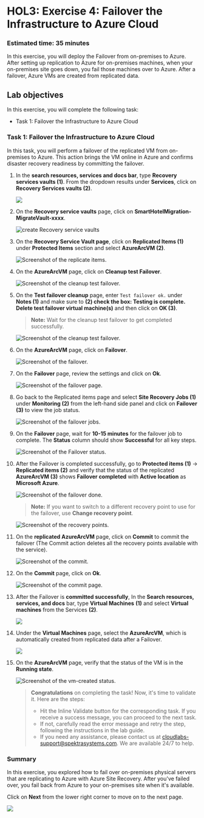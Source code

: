 
# HOL3: Exercise 4: Failover the Infrastructure to Azure Cloud


### Estimated time: 35 minutes

In this exercise, you will deploy the Failover from on-premises to Azure. After setting up replication to Azure for on-premises machines, when your on-premises site goes down, you fail those machines over to Azure. After a failover, Azure VMs are created from replicated data.

## Lab objectives

In this exercise, you will complete the following task:

- Task 1: Failover the Infrastructure to Azure Cloud

### Task 1: Failover the Infrastructure to Azure Cloud

In this task, you will perform a failover of the replicated VM from on-premises to Azure. This action brings the VM online in Azure and confirms disaster recovery readiness by committing the failover.

1. In the **search resources, services and docs bar**, type **Recovery services vaults (1)**. From the dropdown results under **Services**, click on **Recovery Services vaults (2)**.
   
    ![](Images/15-7-25-l10-1.png)
    
1. On the **Recovery service vaults** page, click on **SmartHotelMigration<inject key="DeploymentID" enableCopy="false" />-MigrateVault-xxxx**.  

    ![](Images/infra-l11-1.png "create Recovery service vaults")
    
1. On the **Recovery Service Vault page**, click on **Replicated Items (1)** under **Protected Items** section and select **AzureArcVM (2)**.     

    ![Screenshot of the replicate items.](Images/15-7-25-l11-1.png) 
    
1. On the **AzureArcVM** page, click on **Cleanup test Failover**.   

   ![Screenshot of the cleanup test failover.](Images/5-7-25-h4-1a.png "cleanup test failover") 
   
1. On the **Test failover cleanup** page, enter `Test failover ok.` under **Notes (1)** and make sure to **(2) check the box: Testing is complete. Delete test failover virtual machine(s)** and then click on **OK (3)**.

   > **Note:** Wait for the cleanup test failover to get completed successfully.
   
   ![Screenshot of the cleanup test failover.](Images/5-7-25-h4-2.png "cleanup test failover") 
   
1. On the **AzureArcVM** page, click on **Failover**.

   ![Screenshot of the failover.](Images/5-7-25-h4-3.png "failover") 
   
1. On the **Failover** page, review the settings and click on **Ok**.  

   ![Screenshot of the failover page.](Images/5-7-25-h4-4a.png) 
   
1. Go back to the Replicated items page and select **Site Recovery Jobs (1)** under **Monitoring (2)** from the left-hand side panel and click on **Failover (3)** to view the job status.

   ![Screenshot of the failover jobs.](Images/5-7-25-h4-5.png "failover jobs") 
   
1. On the **Failover** page, wait for **10-15 minutes** for the failover job to complete. The **Status** column should show **Successful** for all key steps.

    ![Screenshot of the Failover status.](Images/5-7-25-h4-6.png "Failover status")    
   
1. After the Failover is completed successfully, go to **Protected items (1)** → **Replicated items (2)** and verify that the status of the replicated **AzureArcVM (3)** shows **Failover completed** with **Active location** as **Microsoft Azure**.

   ![Screenshot of the failover done.](Images/5-7-25-h4-7.png "failover done")  
   
   > **Note:** If you want to switch to a different recovery point to use for the failover, use **Change recovery point**.   
  
   ![Screenshot of the recovery points.](Images/5-7-25-h4-8.png "recovery points") 
   
1. On the **replicated AzureArcVM** page, click on **Commit** to commit the failover (The Commit action deletes all the recovery points available with the service). 

   ![Screenshot of the commit.](Images/5-7-25-h4-9a.png)
   
1. On the **Commit** page, click on **Ok**.   

   ![Screenshot of the commit page.](Images/5-7-25-h4-10.png "commit page") 
   
1. After the Failover is **committed successfully**,  In the **Search resources, services, and docs** bar, type **Virtual Machines** **(1)** and select **Virtual machines** from the Services **(2)**.

   ![](Images/15-7-25-l11-4.1.png) 

1. Under the **Virtual Machines** page, select the **AzureArcVM**, which is automatically created from replicated data after a Failover.

   ![](Images/infra-l12-7.png) 
   
1. On the **AzureArcVM** page, verify that the status of the VM is in the **Running state**. 

    ![Screenshot of the vm-created status.](Images/5-7-25-h4-11.png)  

    > **Congratulations** on completing the task! Now, it's time to validate it. Here are the steps:
    > - Hit the Inline Validate button for the corresponding task. If you receive a success message, you can proceed to the next task. 
    > - If not, carefully read the error message and retry the step, following the instructions in the lab guide.
    > - If you need any assistance, please contact us at cloudlabs-support@spektrasystems.com. We are available 24/7 to help.
  
    <validation step="f6fbc2a8-77d5-4919-8b1c-2525de032bf4" />

### Summary

In this exercise, you explored how to fail over on-premises physical servers that are replicating to Azure with Azure Site Recovery. After you've failed over, you fail back from Azure to your on-premises site when it's available.

Click on **Next** from the lower right corner to move on to the next page.

![](Images/infra-s7.png)
